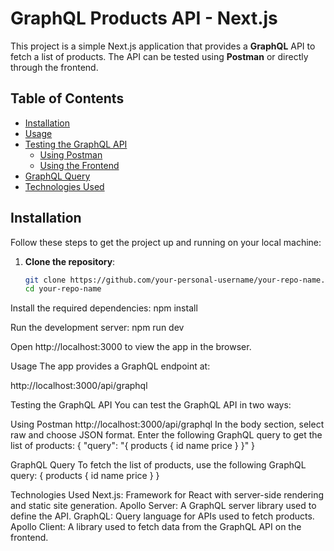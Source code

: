 # GraphQL Products API - Next.js

This project is a simple Next.js application that provides a **GraphQL** API to fetch a list of products. The API can be tested using **Postman** or directly through the frontend.

## Table of Contents

- [Installation](#installation)
- [Usage](#usage)
- [Testing the GraphQL API](#testing-the-graphql-api)
  - [Using Postman](#using-postman)
  - [Using the Frontend](#using-the-frontend)
- [GraphQL Query](#graphql-query)
- [Technologies Used](#technologies-used)

## Installation

Follow these steps to get the project up and running on your local machine:

1. **Clone the repository**:
   ```bash
   git clone https://github.com/your-personal-username/your-repo-name.git
   cd your-repo-name

Install the required dependencies:
npm install

Run the development server:
npm run dev

Open http://localhost:3000 to view the app in the browser.

Usage
The app provides a GraphQL endpoint at:

http://localhost:3000/api/graphql


Testing the GraphQL API
You can test the GraphQL API in two ways:

Using Postman
http://localhost:3000/api/graphql
In the body section, select raw and choose JSON format. Enter the following GraphQL query to get the list of products:
{
  "query": "{ products { id name price } }"
}


GraphQL Query
To fetch the list of products, use the following GraphQL query:
{
  products {
    id
    name
    price
  }
}



Technologies Used
Next.js: Framework for React with server-side rendering and static site generation.
Apollo Server: A GraphQL server library used to define the API.
GraphQL: Query language for APIs used to fetch products.
Apollo Client: A library used to fetch data from the GraphQL API on the frontend.

